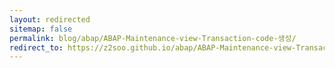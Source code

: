 ```yaml
---
layout: redirected
sitemap: false
permalink: blog/abap/ABAP-Maintenance-view-Transaction-code-생성/
redirect_to: https://z2soo.github.io/abap/ABAP-Maintenance-view-Transaction-code-생성/
---
```


